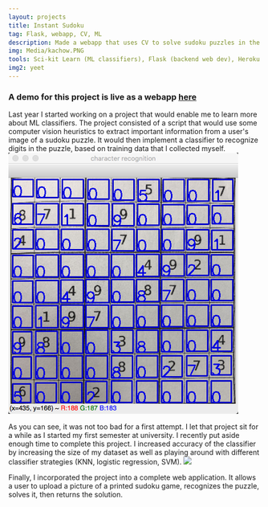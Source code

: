 ```yaml
---
layout: projects
title: Instant Sudoku
tag: Flask, webapp, CV, ML
description: Made a webapp that uses CV to solve sudoku puzzles in the browser.
img: Media/kachow.PNG
tools: Sci-kit Learn (ML classifiers), Flask (backend web dev), Heroku (server deployment), OpenCV
img2: yeet
---
```

### A demo for this project is live as a webapp <a href="https://instant-sudoku.herokuapp.com">here</a>

Last year I started working on a project that would enable me to learn more about ML classifiers. The project consisted of a script that would use some computer vision heuristics to extract important information from a user's image of a sudoku puzzle. It would then implement a classifier to recognize digits in the puzzle, based on training data that I collected myself.
<img src="Media/sudoku_recognition.PNG">

As you can see, it was not too bad for a first attempt. I let that project sit for a while as I started my first semester at university. I recently put aside enough time to complete this project. I increased accuracy of the classifier by increasing the size of my dataset as well as playing around with different classifier strategies (KNN, logistic regression, SVM).
<img src="Media/training_example.PNG">

Finally, I incorporated the project into a complete web application. It allows a user to upload a picture of a printed sudoku game, recognizes the puzzle, solves it, then returns the solution.



